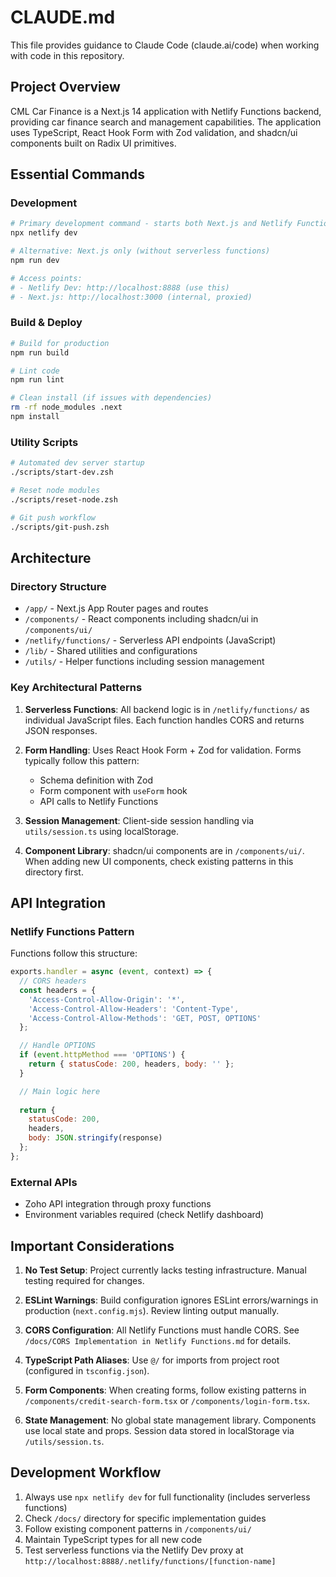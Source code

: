 # CLAUDE.md

This file provides guidance to Claude Code (claude.ai/code) when working with code in this repository.

## Project Overview

CML Car Finance is a Next.js 14 application with Netlify Functions backend, providing car finance search and management capabilities. The application uses TypeScript, React Hook Form with Zod validation, and shadcn/ui components built on Radix UI primitives.

## Essential Commands

### Development
```bash
# Primary development command - starts both Next.js and Netlify Functions
npx netlify dev

# Alternative: Next.js only (without serverless functions)
npm run dev

# Access points:
# - Netlify Dev: http://localhost:8888 (use this)
# - Next.js: http://localhost:3000 (internal, proxied)
```

### Build & Deploy
```bash
# Build for production
npm run build

# Lint code
npm run lint

# Clean install (if issues with dependencies)
rm -rf node_modules .next
npm install
```

### Utility Scripts
```bash
# Automated dev server startup
./scripts/start-dev.zsh

# Reset node modules
./scripts/reset-node.zsh

# Git push workflow
./scripts/git-push.zsh
```

## Architecture

### Directory Structure
- `/app/` - Next.js App Router pages and routes
- `/components/` - React components including shadcn/ui in `/components/ui/`
- `/netlify/functions/` - Serverless API endpoints (JavaScript)
- `/lib/` - Shared utilities and configurations
- `/utils/` - Helper functions including session management

### Key Architectural Patterns

1. **Serverless Functions**: All backend logic is in `/netlify/functions/` as individual JavaScript files. Each function handles CORS and returns JSON responses.

2. **Form Handling**: Uses React Hook Form + Zod for validation. Forms typically follow this pattern:
   - Schema definition with Zod
   - Form component with `useForm` hook
   - API calls to Netlify Functions

3. **Session Management**: Client-side session handling via `utils/session.ts` using localStorage.

4. **Component Library**: shadcn/ui components are in `/components/ui/`. When adding new UI components, check existing patterns in this directory first.

## API Integration

### Netlify Functions Pattern
Functions follow this structure:
```javascript
exports.handler = async (event, context) => {
  // CORS headers
  const headers = {
    'Access-Control-Allow-Origin': '*',
    'Access-Control-Allow-Headers': 'Content-Type',
    'Access-Control-Allow-Methods': 'GET, POST, OPTIONS'
  };

  // Handle OPTIONS
  if (event.httpMethod === 'OPTIONS') {
    return { statusCode: 200, headers, body: '' };
  }

  // Main logic here
  
  return {
    statusCode: 200,
    headers,
    body: JSON.stringify(response)
  };
};
```

### External APIs
- Zoho API integration through proxy functions
- Environment variables required (check Netlify dashboard)

## Important Considerations

1. **No Test Setup**: Project currently lacks testing infrastructure. Manual testing required for changes.

2. **ESLint Warnings**: Build configuration ignores ESLint errors/warnings in production (`next.config.mjs`). Review linting output manually.

3. **CORS Configuration**: All Netlify Functions must handle CORS. See `/docs/CORS Implementation in Netlify Functions.md` for details.

4. **TypeScript Path Aliases**: Use `@/` for imports from project root (configured in `tsconfig.json`).

5. **Form Components**: When creating forms, follow existing patterns in `/components/credit-search-form.tsx` or `/components/login-form.tsx`.

6. **State Management**: No global state management library. Components use local state and props. Session data stored in localStorage via `/utils/session.ts`.

## Development Workflow

1. Always use `npx netlify dev` for full functionality (includes serverless functions)
2. Check `/docs/` directory for specific implementation guides
3. Follow existing component patterns in `/components/ui/`
4. Maintain TypeScript types for all new code
5. Test serverless functions via the Netlify Dev proxy at `http://localhost:8888/.netlify/functions/[function-name]`